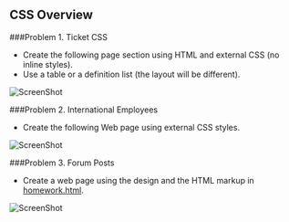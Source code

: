 ## CSS Overview

###Problem 1. Ticket CSS

* Create the following page section using HTML and external CSS (no inline styles).
* Use a table or a definition list (the layout will be different).

![ScreenShot](https://cloud.githubusercontent.com/assets/3619393/7183745/e7c7f452-e461-11e4-82d9-86fd12a266f6.png)


###Problem 2. International Employees

* Create the following Web page using external CSS styles.

![ScreenShot](https://cloud.githubusercontent.com/assets/3619393/7183744/e7c7704a-e461-11e4-80f5-71015ea9fd99.png)

###Problem 3. Forum Posts

*	Create a web page using the design and the HTML markup in [homework.html](https://github.com/TelerikAcademy/CSS/blob/master/Topics/01.%20CSS-Overview/demos/homework.html).

![ScreenShot](https://cloud.githubusercontent.com/assets/3619393/7183746/e7c83d36-e461-11e4-8cb3-eb252752f0b4.png)
